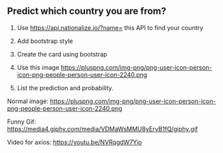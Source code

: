 ## Predict which country you are from?

1. Use https://api.nationalize.io/?name=<Name> this API to find your country

2. Add bootstrap style

3. Create the card using bootstrap

4. Use this image https://pluspng.com/img-png/png-user-icon-person-icon-png-people-person-user-icon-2240.png

5. List the prediction and probability.



Normal image: https://pluspng.com/img-png/png-user-icon-person-icon-png-people-person-user-icon-2240.png

Funny Gif: https://media4.giphy.com/media/VDMaWsMMU8yEryB1fQ/giphy.gif

Video for axios: https://youtu.be/NVRqgdW7Yio